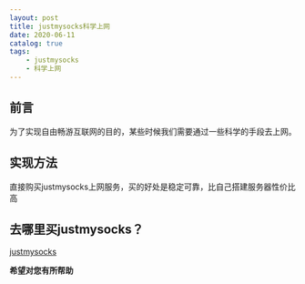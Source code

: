 ```yaml
---
layout: post
title: justmysocks科学上网
date: 2020-06-11
catalog: true
tags:
    - justmysocks
    - 科学上网
---
```

## 前言
为了实现自由畅游互联网的目的，某些时候我们需要通过一些科学的手段去上网。
## 实现方法
直接购买justmysocks上网服务，买的好处是稳定可靠，比自己搭建服务器性价比高
## 去哪里买justmysocks？
[justmysocks](https://justmysocks3.net/members/aff.php?aff=29583)

**希望对您有所帮助**




